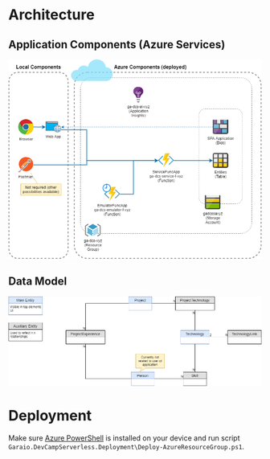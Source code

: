 # Architecture
## Application Components (Azure Services)
![Components](./Resources/Components.png)

## Data Model
![DataModel](./Resources/DataModel.png)

# Deployment
Make sure [Azure PowerShell](https://github.com/Azure/azure-powershell#installation) is installed on your device and run script `Garaio.DevCampServerless.Deployment\Deploy-AzureResourceGroup.ps1`.